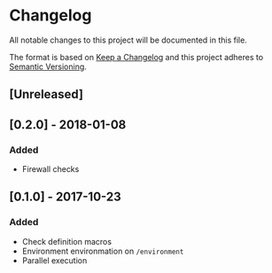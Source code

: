 # Changelog
All notable changes to this project will be documented in this file.

The format is based on [Keep a Changelog](http://keepachangelog.com/en/1.0.0/)
and this project adheres to [Semantic Versioning](http://semver.org/spec/v2.0.0.html).

## [Unreleased]

## [0.2.0] - 2018-01-08

### Added
- Firewall checks

## [0.1.0] - 2017-10-23
### Added
- Check definition macros
- Environment environmation on `/environment`
- Parallel execution
